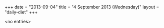 +++
date = "2013-09-04"
title = "4 September 2013 (Wednesday)"
layout = "daily-diet"
+++


\<no entries\>

